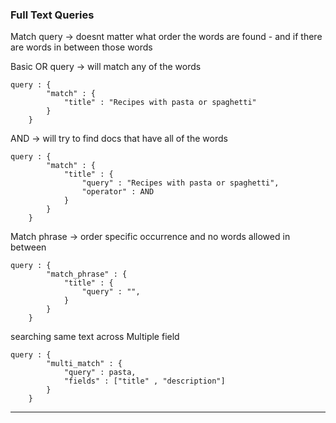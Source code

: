 ### Full Text Queries

Match query -> doesnt matter what order the words are found - and if there are words in between those words

Basic OR query -> will match any of the words
```
query : {
        "match" : {
            "title" : "Recipes with pasta or spaghetti"
        }    
    }
```


AND -> will try to find docs that have all of the words
```
query : {
        "match" : {
            "title" : {
                "query" : "Recipes with pasta or spaghetti",
                "operator" : AND 
            }
        }    
    }
```

Match phrase -> order specific occurrence and no words allowed in between
```
query : {
        "match_phrase" : {
            "title" : {
                "query" : "",
            }
        }    
    }
```

searching same text across Multiple field
```
query : {
        "multi_match" : {
            "query" : pasta,
            "fields" : ["title" , "description"]
        }    
    }
```

------
